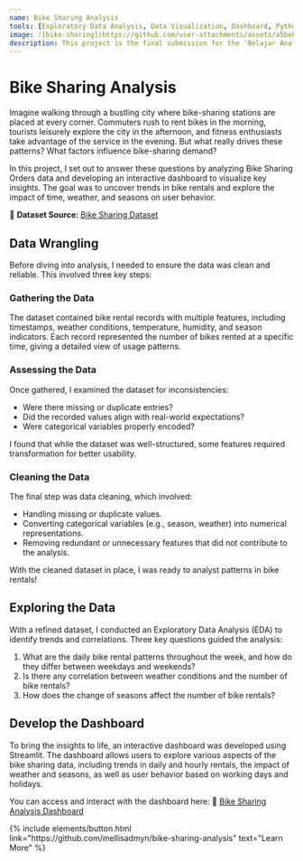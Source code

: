 ```yaml
---
name: Bike Sharing Analysis
tools: [Exploratory Data Analysis, Data Visualization, Dashboard, Python, Streamlit]
image: ![bike-sharing](https://github.com/user-attachments/assets/a5be049c-6210-4cbd-a5d4-10f3b82695c8)
description: This project is the final submission for the 'Belajar Analisis Data dengan Python' class on Dicoding. It focuses on analyzing Bike Sharing Orders data and developing an interactive dashboard to visualize key insights.
---
```


# Bike Sharing Analysis

Imagine walking through a bustling city where bike-sharing stations are placed at every corner. Commuters rush to rent bikes in the morning, tourists leisurely explore the city in the afternoon, and fitness enthusiasts take advantage of the service in the evening. But what really drives these patterns? What factors influence bike-sharing demand?

In this project, I set out to answer these questions by analyzing Bike Sharing Orders data and developing an interactive dashboard to visualize key insights. The goal was to uncover trends in bike rentals and explore the impact of time, weather, and seasons on user behavior.

📂 **Dataset Source:** [Bike Sharing Dataset](https://www.kaggle.com/datasets/lakshmi25npathi/bike-sharing-dataset)  


## Data Wrangling

Before diving into analysis, I needed to ensure the data was clean and reliable. This involved three key steps:

### Gathering the Data
The dataset contained bike rental records with multiple features, including timestamps, weather conditions, temperature, humidity, and season indicators. Each record represented the number of bikes rented at a specific time, giving a detailed view of usage patterns.

### Assessing the Data
Once gathered, I examined the dataset for inconsistencies:
- Were there missing or duplicate entries?
- Did the recorded values align with real-world expectations?
- Were categorical variables properly encoded?

I found that while the dataset was well-structured, some features required transformation for better usability.

### Cleaning the Data
The final step was data cleaning, which involved:
- Handling missing or duplicate values.
- Converting categorical variables (e.g., season, weather) into numerical representations.
- Removing redundant or unnecessary features that did not contribute to the analysis.

With the cleaned dataset in place, I was ready to analyst patterns in bike rentals!

## Exploring the Data

With a refined dataset, I conducted an Exploratory Data Analysis (EDA) to identify trends and correlations. Three key questions guided the analysis:

1. What are the daily bike rental patterns throughout the week, and how do they differ between weekdays and weekends?
2. Is there any correlation between weather conditions and the number of bike rentals?
3. How does the change of seasons affect the number of bike rentals?


## Develop the Dashboard

To bring the insights to life, an interactive dashboard was developed using Streamlit. The dashboard allows users to explore various aspects of the bike sharing data, including trends in daily and hourly rentals, the impact of weather and seasons, as well as user behavior based on working days and holidays.

You can access and interact with the dashboard here:
🔗 [Bike Sharing Analysis Dashboard](https://bike-sharing-analysis-summary.streamlit.app/)  


<p class="text-center">
{% include elements/button.html link="https://github.com/mellisadmyn/bike-sharing-analysis" text="Learn More" %}
</p>